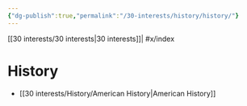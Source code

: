 ```yaml
---
{"dg-publish":true,"permalink":"/30-interests/history/history/"}
---
```


[[30 interests/30 interests\|30 interests]]| #x/index

# History

- [[30 interests/History/American History\|American History]]
